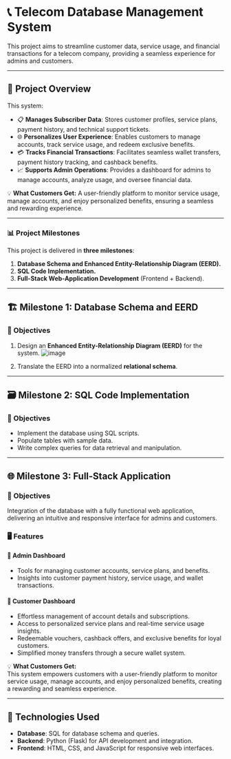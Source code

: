# 📞 Telecom Database Management System  

This project aims to streamline customer data, service usage, and financial transactions for a telecom company, providing a seamless experience for admins and customers.  

---

## 🌟 Project Overview 

This system:  
- 📋 **Manages Subscriber Data**: Stores customer profiles, service plans, payment history, and technical support tickets.  
- 🌐 **Personalizes User Experience**: Enables customers to manage accounts, track service usage, and redeem exclusive benefits.  
- 💳 **Tracks Financial Transactions**: Facilitates seamless wallet transfers, payment history tracking, and cashback benefits.  
- 📈 **Supports Admin Operations**: Provides a dashboard for admins to manage accounts, analyze usage, and oversee financial data.  

💡 **What Customers Get:** A user-friendly platform to monitor service usage, manage accounts, and enjoy personalized benefits, ensuring a seamless and rewarding experience.  

---

### 📊 Project Milestones  

This project is delivered in **three milestones**:  
1. **Database Schema and Enhanced Entity-Relationship Diagram (EERD).**  
2. **SQL Code Implementation.**  
3. **Full-Stack Web-Application Development** (Frontend + Backend).  

---

## 🏗️ Milestone 1: Database Schema and EERD  

### 🎯 Objectives  
1. Design an **Enhanced Entity-Relationship Diagram (EERD)** for the system.
   ![image](https://github.com/user-attachments/assets/f2f833a1-4558-46aa-a969-10570b07434b)
 
3. Translate the EERD into a normalized **relational schema**.  


---

## 🗃️ Milestone 2: SQL Code Implementation  

### 🎯 Objectives  
- Implement the database using SQL scripts.  
- Populate tables with sample data.  
- Write complex queries for data retrieval and manipulation.  

---

## 🌐 Milestone 3: Full-Stack Application  

### 🎯 Objectives  
Integration of the database with a fully functional web application, delivering an intuitive and responsive interface for admins and customers.  

### 🖥️ Features  

#### 🔐 Admin Dashboard  
- Tools for managing customer accounts, service plans, and benefits.  
- Insights into customer payment history, service usage, and wallet transactions.  

#### 👤 Customer Dashboard  
- Effortless management of account details and subscriptions.  
- Access to personalized service plans and real-time service usage insights.  
- Redeemable vouchers, cashback offers, and exclusive benefits for loyal customers.  
- Simplified money transfers through a secure wallet system.  

💡 **What Customers Get:**  
This system empowers customers with a user-friendly platform to monitor service usage, manage accounts, and enjoy personalized benefits, creating a rewarding and seamless experience.  

---

## 🚀 Technologies Used  

- **Database**: SQL for database schema and queries.  
- **Backend**: Python (Flask) for API development and integration.  
- **Frontend**: HTML, CSS, and JavaScript for responsive web interfaces.  



